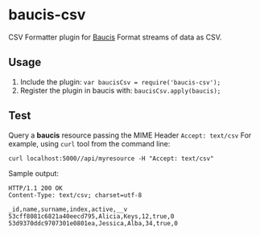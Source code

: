 baucis-csv
===========

CSV Formatter plugin for [Baucis](http://kun.io/baucis) Format streams of data as CSV.

## Usage ##

1. Include the plugin: ```var baucisCsv = require('baucis-csv');```
2. Register the plugin in baucis with: ```baucisCsv.apply(baucis);```

## Test ##

Query a **baucis** resource passing the MIME Header ```Accept: text/csv```
For example, using ```curl``` tool from the command line:

```curl localhost:5000//api/myresource -H "Accept: text/csv"```

Sample output:
```
HTTP/1.1 200 OK
Content-Type: text/csv; charset=utf-8

_id,name,surname,index,active,__v
53cff8081c6821a40eecd795,Alicia,Keys,12,true,0
53d9370ddc9707301e0801ea,Jessica,Alba,34,true,0
```